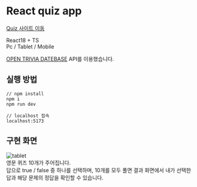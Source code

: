 # React quiz app

[Quiz 사이트 이동](https://jyeon-quiz.netlify.app/)

React18 + TS  
Pc / Tablet / Mobile  

[OPEN TRIVIA DATEBASE](https://opentdb.com/) API를 이용했습니다.

## 실행 방법
```
// npm install
npm i
npm run dev

// localhost 접속
localhost:5173
```

## 구현 화면
![tablet](https://github.com/user-attachments/assets/ded1af1e-9269-4d7a-a026-679cf8e3921f)<br />
영문 퀴즈 10개가 주어집니다.<br />
답으로 true / false 중 하나를 선택하며, 10개를 모두 풀면 결과 화면에서 내가 선택한 답과 해당 문제의 정답을 확인할 수 있습니다.
